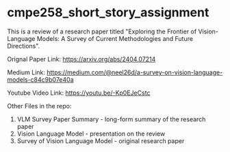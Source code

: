 # cmpe258_short_story_assignment
This is a review of a research paper titled "Exploring the Frontier of Vision-Language Models: A Survey of Current Methodologies and Future Directions".

Orignal Paper Link: https://arxiv.org/abs/2404.07214

Medium Link: https://medium.com/@neel26d/a-survey-on-vision-language-models-c84c9b07e40a

Youtube Video Link: https://youtu.be/-Kp0EJeCstc

Other Files in the repo:
1. VLM Survey Paper Summary - long-form summary of the research paper
2. Vision Language Model - presentation on the review
3. Survey of Vision Language Model - original research paper
